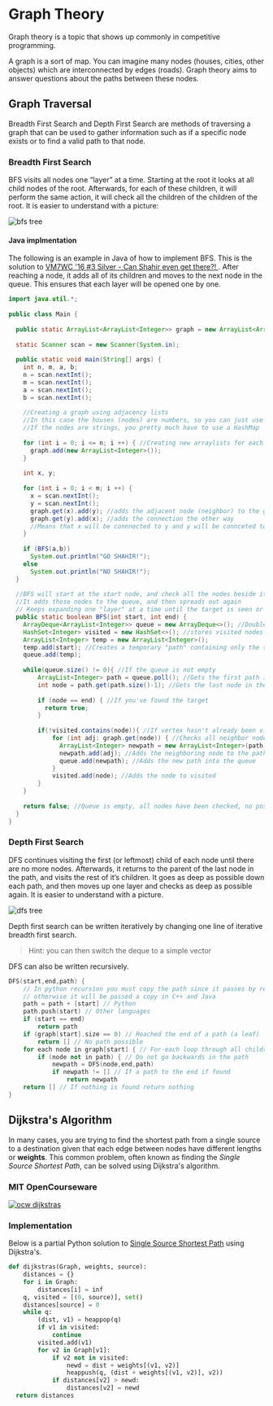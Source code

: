 # Graph Theory
 
Graph theory is a topic that shows up commonly in competitive programming. 
 
A graph is a sort of map. You can imagine many nodes (houses, cities, other objects) which are interconnected by edges (roads). Graph theory aims to answer questions about the paths between these nodes.
 
## Graph Traversal
 
Breadth First Search and Depth First Search are methods of traversing a graph that can be used to gather information such as if a specific node exists or to find a valid path to that node. 
 
### Breadth First Search
BFS visits all nodes one “layer” at a time. Starting at the root it looks at all child nodes of the root. Afterwards, for each of these children, it will perform the same action, it will check all the children of the children of the root. It is easier to understand with a picture:
 
![bfs tree](https://upload.wikimedia.org/wikipedia/commons/thumb/3/33/Breadth-first-tree.svg/390px-Breadth-first-tree.svg.png)
 
#### Java implmentation
The following is an example in Java of how to implement BFS. This is the solution to [VM7WC '16 #3 Silver - Can Shahir even get there?!
](https://dmoj.ca/problem/vmss7wc16c3p2). After reaching a node, it adds all of its children and moves to the next node in the queue. This ensures that each layer will be opened one by one.
 
```java
import java.util.*;
 
public class Main {
 
  public static ArrayList<ArrayList<Integer>> graph = new ArrayList<ArrayList<Integer>>();
 
  static Scanner scan = new Scanner(System.in);
 
  public static void main(String[] args) {
    int n, m, a, b;
    n = scan.nextInt();
    m = scan.nextInt();
    a = scan.nextInt();
    b = scan.nextInt();
   
    //Creating a graph using adjacency lists
    //In this case the houses (nodes) are numbers, so you can just use arraylists/arrays
    //If the nodes are strings, you pretty much have to use a HashMap
   
    for (int i = 0; i <= n; i ++) { //Creating new arraylists for each possible node (n nodes)
      graph.add(new ArrayList<Integer>());
    }
   
    int x, y;
   
    for (int i = 0; i < m; i ++) {
      x = scan.nextInt();
      y = scan.nextInt();
      graph.get(x).add(y); //adds the adjacent node (neighbor) to the graph
      graph.get(y).add(x); //adds the connection the other way
      //Means that x will be connnected to y and y will be connceted to x
    }
   
    if (BFS(a,b))
      System.out.println("GO SHAHIR!");
    else
      System.out.println("NO SHAHIR!");
  }
 
  //BFS will start at the start node, and check all the nodes beside it
  //It adds those nodes to the queue, and then spreads out again
  // Keeps expanding one "layer" at a time until the target is seen or until there's nothing left to check
  public static boolean BFS(int start, int end) {
    ArrayDeque<ArrayList<Integer>> queue = new ArrayDeque<>(); //Double ended queue, similar functions as arraylist, faster pop from front though
    HashSet<Integer> visited = new HashSet<>(); //stores visited nodes
    ArrayList<Integer> temp = new ArrayList<Integer>();
    temp.add(start); //Creates a temporary "path" containing only the start node
    queue.add(temp);
   
    while(queue.size() != 0){ //If the queue is not empty
        ArrayList<Integer> path = queue.poll(); //Gets the first path in the queue
        int node = path.get(path.size()-1); //Gets the last node in the path
       
        if (node == end) { //If you've found the target
          return true;
        }
       
        if(!visited.contains(node)){ //If vertex hasn't already been visited
            for (int adj: graph.get(node)) { //Checks all neighbor nodes
              ArrayList<Integer> newpath = new ArrayList<Integer>(path); //Copies the current path IMPORTANT TO DO THIS CONSTUCTOR COPY OR IT WILL POINT TO SAME MEMORY
              newpath.add(adj); //Adds the neighboring node to the path
              queue.add(newpath); //Adds the new path into the queue
            }
            visited.add(node); //Adds the node to visited
        }
    }
   
    return false; //Queue is empty, all nodes have been checked, no possible path
  }
}
```
 
### Depth First Search
DFS continues visiting the first (or leftmost) child of each node until there are no more nodes. Afterwards, it returns to the parent of the last node in the path, and visits the rest of it’s children. It goes as deep as possible down each path, and then moves up one layer and checks as deep as possible again. It is easier to understand with a picture.
 
![dfs tree](https://upload.wikimedia.org/wikipedia/commons/thumb/1/1f/Depth-first-tree.svg/300px-Depth-first-tree.svg.png)
 
Depth first search can be written iteratively by changing one line of iterative breadth first search.
> Hint: you can then switch the deque to a simple vector
 
DFS can also be written recursively.

```cpp
DFS(start,end,path) {
	// In python recursion you must copy the path since it passes by reference
    // otherwise it will be passed a copy in C++ and Java
	path = path + [start] // Python
	path.push(start) // Other languages
	if (start == end)
    	return path
	if (graph[start].size == 0) // Reached the end of a path (a leaf)
		return [] // No path possible
	for each node in graph[start] { // For-each loop through all children of the current node
		if (node not in path) { // Do not go backwards in the path
			newpath = DFS(node,end,path)
			if newpath != [] // If a path to the end if found
				return newpath
	return [] // If nothing is found return nothing
}
```

## Dijkstra's Algorithm

In many cases, you are trying to find the shortest path from a single source to a destination given that each edge between nodes have different lengths or **weights**. This common problem, often known as finding the *Single Source Shortest Path*, can be solved using Dijkstra's algorithm.

### MIT OpenCourseware
[![ocw dijkstras](https://img.youtube.com/vi/2E7MmKv0Y24/0.jpg)](https://www.youtube.com/watch?v=2E7MmKv0Y24)

### Implementation
Below is a partial Python solution to [Single Source Shortest Path](https://dmoj.ca/problem/sssp) using Dijkstra's.


```python
def dijkstras(Graph, weights, source):
    distances = {}
    for i in Graph:
		distances[i] = inf
	q, visited = [(0, source)], set() 
    distances[source] = 0
    while q:
		(dist, v1) = heappop(q)
		if v1 in visited:
        	continue
		visited.add(v1)
		for v2 in Graph[v1]:
			if v2 not in visited:
				newd = dist + weights[(v1, v2)]	
                heappush(q, (dist + weights[(v1, v2)], v2))
			if distances[v2] > newd:
				distances[v2] = newd
  return distances

